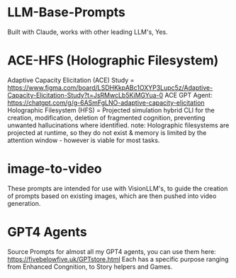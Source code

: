 # LLM-Base-Prompts
Built with Claude, works with other leading LLM's, Yes.
# ACE-HFS (Holographic Filesystem)
Adaptive Capacity Elicitation (ACE)
Study = https://www.figma.com/board/LSDHKkpABc1OXYP3Lupc5z/Adaptive-Capacity-Elicitation-Study?t=JsRMwcLb5KiMGYua-0
ACE GPT Agent:
https://chatgpt.com/g/g-6ASmFgLNO-adaptive-capacity-elicitation
Holographic Filesystem (HFS) = Projected simulation hybrid CLI for the creation, modification, deletion of fragmented cognition, preventing unwanted hallucinations where identified.
note: Holographic filesystems are projected at runtime, so they do not exist & memory is limited by the attention window - however is viable for most tasks.
# image-to-video
These prompts are intended for use with VisionLLM's, to guide the creation of prompts based on existing images, which are then pushed into video generation.
# GPT4 Agents
Source Prompts for almost all my GPT4 agents, you can use them here:
https://fivebelowfive.uk/GPTstore.html
Each has a specific purpose ranging from Enhanced Congnition, to Story helpers and Games.
